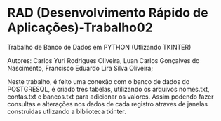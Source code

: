# RAD (Desenvolvimento Rápido de Aplicações)-Trabalho02

Trabalho de Banco de Dados em PYTHON (Utlizando TKINTER)

Autores: Carlos Yuri Rodrigues Oliveira, Luan Carlos Gonçalves do Nascimento, Francisco Eduardo Lira Silva Oliveira;

Neste trabalho, é feito uma conexão com o banco de dados do POSTGRESQL, é
criado tres tabelas, utilizando os arquivos nomes.txt, contas.txt e bancos.txt para
adicionar os valores. Assim podendo fazer consultas e alterações nos dados de cada registro atraves de janelas
construidas utlizando a biblioteca tkinter.
